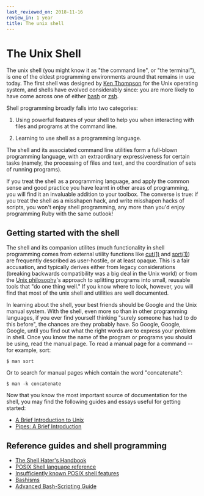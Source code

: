 ```yaml
---
last_reviewed_on: 2018-11-16
review_in: 1 year
title: The unix shell
---
```

# The Unix Shell

The unix shell (you might know it as "the command line", or "the terminal"), is one of the oldest programming environments around that remains in use today. The first shell was designed by [Ken Thompson](https://en.wikipedia.org/wiki/Ken_Thompson) for the Unix operating system, and shells have evolved considerably since: you are more likely to have come across one of either [bash](http://www.gnu.org/software/bash/) or [zsh](http://www.zsh.org/).

Shell programming broadly falls into two categories:

1. Using powerful features of your shell to help you when interacting with files and programs at the command line.

2. Learning to use shell as a programming language.

The shell and its associated command line utilities form a full-blown programming language, with an extraordinary expressiveness for certain tasks (namely, the processing of files and text, and the coordination of sets of running programs).

If you treat the shell as a programming language, and apply the common sense and good practice you have learnt in other areas of programming, you will find it an invaluable addition to your toolbox. The converse is true: if you treat the shell as a misshapen hack, and write misshapen hacks of scripts, you won't enjoy shell programming, any more than you'd enjoy programming Ruby with the same outlook!

## Getting started with the shell

The shell and its companion utilites (much functionality in shell programming comes from external utility functions like [cut(1)](http://pubs.opengroup.org/onlinepubs/9699919799/utilities/cut.html#top) and [sort(1)](http://pubs.opengroup.org/onlinepubs/9699919799/utilities/sort.html#top)) are frequently described as user-hostile, or at least opaque. This is a fair accusation, and typically derives either from legacy considerations (breaking backwards compatibility was a big deal in the Unix world) or from the [Unix philosophy](http://www.faqs.org/docs/artu/ch01s06.html)'s approach to splitting programs into small, reusable tools that "do one thing well." If you know where to look, however, you will find that most of the unix shell and utilities are well documented.

In learning about the shell, your best friends should be Google and the Unix manual system. With the shell, even more so than in other programming languages, if you ever find yourself thinking "surely someone has had to do this before", the chances are they probably have. So Google, Google, Google, until you find out what the right words are to express your problem in shell. Once you know the name of the program or programs you should be using, read the manual page. To read a manual page for a command -- for example, sort:

    $ man sort

Or to search for manual pages which contain the word "concatenate":

    $ man -k concatenate

Now that you know the most important source of documentation for the shell, you may find the following guides and essays useful for getting started:

- [A Brief Introduction to Unix](http://staff.washington.edu/corey/unix-intro+man.html)
- [Pipes: A Brief Introduction](http://www.linfo.org/pipes.html)

## Reference guides and shell programming
- [The Shell Hater's Handbook](https://shellhaters.org/)
- [POSIX Shell language reference](http://pubs.opengroup.org/onlinepubs/009695399/utilities/xcu_chap02.html)
- [Insufficiently known POSIX shell features](https://apenwarr.ca/log/?m=201102#28)
- [Bashisms](http://mywiki.wooledge.org/Bashism)
- [Advanced Bash-Scripting Guide](http://www.tldp.org/LDP/abs/html/abs-guide.html)
